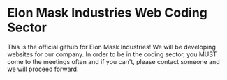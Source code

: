 # Elon Mask Industries Web Coding Sector
This is the official github for Elon Mask Industries! We will be developing websites for our company. In order to be in the coding sector, you MUST come to the meetings often and if you can't, please contact someone and we will proceed forward.
